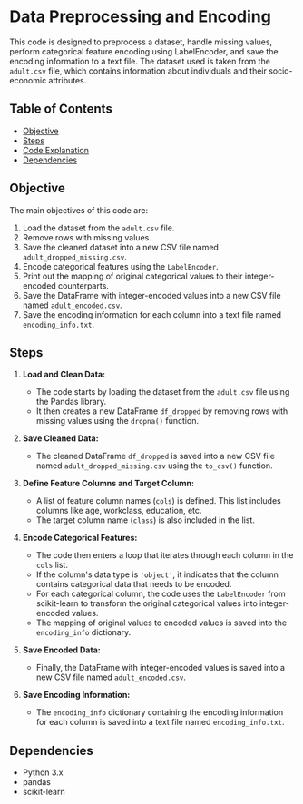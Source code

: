 # Data Preprocessing and Encoding

This code is designed to preprocess a dataset, handle missing values, perform categorical feature encoding using LabelEncoder, and save the encoding information to a text file. The dataset used is taken from the `adult.csv` file, which contains information about individuals and their socio-economic attributes.

## Table of Contents

- [Objective](#objective)
- [Steps](#steps)
- [Code Explanation](#code-explanation)
- [Dependencies](#dependencies)

## Objective

The main objectives of this code are:

1. Load the dataset from the `adult.csv` file.
2. Remove rows with missing values.
3. Save the cleaned dataset into a new CSV file named `adult_dropped_missing.csv`.
4. Encode categorical features using the `LabelEncoder`.
5. Print out the mapping of original categorical values to their integer-encoded counterparts.
6. Save the DataFrame with integer-encoded values into a new CSV file named `adult_encoded.csv`.
7. Save the encoding information for each column into a text file named `encoding_info.txt`.

## Steps

1. **Load and Clean Data:**
   - The code starts by loading the dataset from the `adult.csv` file using the Pandas library.
   - It then creates a new DataFrame `df_dropped` by removing rows with missing values using the `dropna()` function.

2. **Save Cleaned Data:**
   - The cleaned DataFrame `df_dropped` is saved into a new CSV file named `adult_dropped_missing.csv` using the `to_csv()` function.

3. **Define Feature Columns and Target Column:**
   - A list of feature column names (`cols`) is defined. This list includes columns like age, workclass, education, etc.
   - The target column name (`class`) is also included in the list.

4. **Encode Categorical Features:**
   - The code then enters a loop that iterates through each column in the `cols` list.
   - If the column's data type is `'object'`, it indicates that the column contains categorical data that needs to be encoded.
   - For each categorical column, the code uses the `LabelEncoder` from scikit-learn to transform the original categorical values into integer-encoded values.
   - The mapping of original values to encoded values is saved into the `encoding_info` dictionary.

5. **Save Encoded Data:**
   - Finally, the DataFrame with integer-encoded values is saved into a new CSV file named `adult_encoded.csv`.

6. **Save Encoding Information:**
   - The `encoding_info` dictionary containing the encoding information for each column is saved into a text file named `encoding_info.txt`.

## Dependencies

- Python 3.x
- pandas
- scikit-learn

